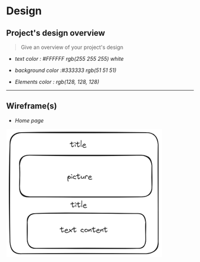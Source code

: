# Design

## Project's design overview

> Give an overview of your project's design

<!-- give an overview of your project's design -->
<!-- describe the reasoning behind your group's design and wireframe -->
<!-- include other centralized decisions like fonts, palates, ... -->

- _text color : #FFFFFF rgb(255 255 255) white_

- _background color :#333333 rgb(51 51 51)_

- _Elements color : rgb(128, 128, 128)_

---

## Wireframe(s)

- _Home page_

![home page](/assets/flights-design.png)
